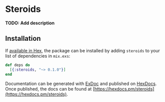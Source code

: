 # Steroids

**TODO: Add description**

## Installation

If [available in Hex](https://hex.pm/docs/publish), the package can be installed
by adding `steroids` to your list of dependencies in `mix.exs`:

```elixir
def deps do
  [{:steroids, "~> 0.1.0"}]
end
```

Documentation can be generated with [ExDoc](https://github.com/elixir-lang/ex_doc)
and published on [HexDocs](https://hexdocs.pm). Once published, the docs can
be found at [https://hexdocs.pm/steroids](https://hexdocs.pm/steroids).


